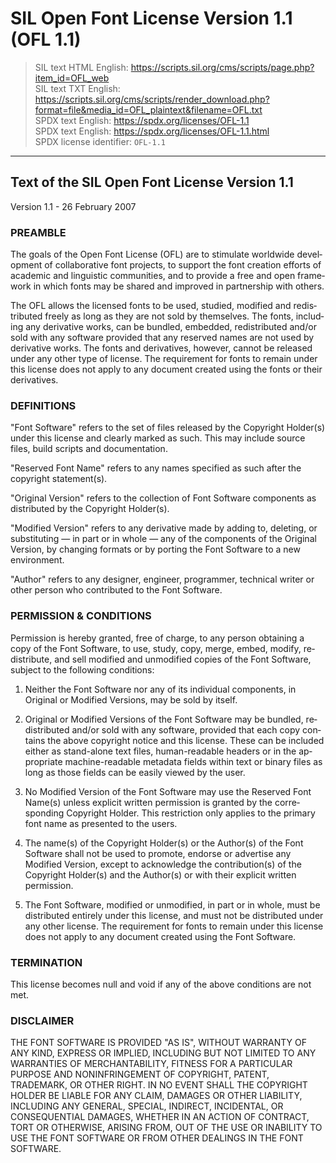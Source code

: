 <div dir="ltr" lang="en-US">

<!--
Markdown dialect: GitHub Flavored Markdown

SPDX-FileContributor: author: Nicolas Spalinger | email:nicolas.spalinger@sil.org | github:n7s
SPDX-FileContributor: author: Victor Gaultney | https://gaultney.org/jvgtype/
SPDX-FileContributor: formatter: gabldotink | email:gabl@gabl.ink | github:gabldotink
SPDX-FileCopyrightText: © 2007 SIL International, all rights reserved.
SPDX-FileName: ./licenses/OFL-1.1.md
SPDX-FileType: DOCUMENTATION
SPDX-FileType: TEXT
SPDX-FileType: SOURCE
SPDX-LicenseConcluded: NONE
SPDX-License-Identifier: NONE

---
# ConTeXt
includesource: true
linkstyle:    'normal'
pdfa:         '3b'
urlstyle:     'normal'
# language
dir:          'ltr'
lang:         'en'
# metadata
author:       'Nicolas Spalinger, Victor Gaultney'
date:         '2007-02-26'
date-meta:    '2007-02-26'
title:        'SIL Open Font License Version 1.1 (OFL 1.1)'
---
-->

# SIL Open Font License Version 1.1 (OFL 1.1)

> SIL text HTML English: <https://scripts.sil.org/cms/scripts/page.php?item_id=OFL_web>  
> SIL text TXT English: <https://scripts.sil.org/cms/scripts/render_download.php?format=file&media_id=OFL_plaintext&filename=OFL.txt>  
> SPDX text English: <https://spdx.org/licenses/OFL-1.1>  
> SPDX text English: <https://spdx.org/licenses/OFL-1.1.html>  
> SPDX license identifier: `OFL-1.1`

---

## Text of the SIL Open Font License Version 1.1

Version 1.1 - 26 February 2007

<div id="1">

### PREAMBLE

The goals of the Open Font License (OFL) are to stimulate worldwide development of collaborative font projects, to support the font creation efforts of academic and linguistic communities, and to provide a free and open framework in which fonts may be shared and improved in partnership with others.

The OFL allows the licensed fonts to be used, studied, modified and redistributed freely as long as they are not sold by themselves. The fonts, including any derivative works, can be bundled, embedded, redistributed and/or sold with any software provided that any reserved names are not used by derivative works. The fonts and derivatives, however, cannot be released under any other type of license. The requirement for fonts to remain under this license does not apply to any document created using the fonts or their derivatives.

</div>

<div id="2">

### DEFINITIONS

"Font Software" refers to the set of files released by the Copyright Holder(s) under this license and clearly marked as such. This may include source files, build scripts and documentation.

"Reserved Font Name" refers to any names specified as such after the copyright statement(s).

"Original Version" refers to the collection of Font Software components as distributed by the Copyright Holder(s).

"Modified Version" refers to any derivative made by adding to, deleting, or substituting — in part or in whole — any of the components of the Original Version, by changing formats or by porting the Font Software to a new environment.

"Author" refers to any designer, engineer, programmer, technical writer or other person who contributed to the Font Software.

</div>

<div id="3">

### PERMISSION & CONDITIONS

Permission is hereby granted, free of charge, to any person obtaining a copy of the Font Software, to use, study, copy, merge, embed, modify, redistribute, and sell modified and unmodified copies of the Font Software, subject to the following conditions:

<ol type="1">

<li id="3(1)">

  Neither the Font Software nor any of its individual components, in Original or Modified Versions, may be sold by itself.

</li>

<li id="3(2)">

  Original or Modified Versions of the Font Software may be bundled, redistributed and/or sold with any software, provided that each copy contains the above copyright notice and this license. These can be included either as stand-alone text files, human-readable headers or in the appropriate machine-readable metadata fields within text or binary files as long as those fields can be easily viewed by the user.

</li>

<li id="3(3)">

  No Modified Version of the Font Software may use the Reserved Font Name(s) unless explicit written permission is granted by the   corresponding Copyright Holder. This restriction only applies to the primary font name as presented to the users.

</li>

<li id="3(4)">

  The name(s) of the Copyright Holder(s) or the Author(s) of the Font Software shall not be used to promote, endorse or advertise any Modified Version, except to acknowledge the contribution(s) of the Copyright Holder(s) and the Author(s) or with their explicit written permission.

</li>

<li id="3(5)">

  The Font Software, modified or unmodified, in part or in whole, must be distributed entirely under this license, and must not be distributed under any other license. The requirement for fonts to remain under this license does not apply to any document created using the Font Software.

</li>

</ol>

</div>

<div id="4">

### TERMINATION

This license becomes null and void if any of the above conditions are not met.

</div>

<div id="5">

### DISCLAIMER

THE FONT SOFTWARE IS PROVIDED "AS IS", WITHOUT WARRANTY OF ANY KIND, EXPRESS OR IMPLIED, INCLUDING BUT NOT LIMITED TO ANY WARRANTIES OF MERCHANTABILITY, FITNESS FOR A PARTICULAR PURPOSE AND NONINFRINGEMENT OF COPYRIGHT, PATENT, TRADEMARK, OR OTHER RIGHT. IN NO EVENT SHALL THE COPYRIGHT HOLDER BE LIABLE FOR ANY CLAIM, DAMAGES OR OTHER LIABILITY, INCLUDING ANY GENERAL, SPECIAL, INDIRECT, INCIDENTAL, OR CONSEQUENTIAL DAMAGES, WHETHER IN AN ACTION OF CONTRACT, TORT OR OTHERWISE, ARISING FROM, OUT OF THE USE OR INABILITY TO USE THE FONT SOFTWARE OR FROM OTHER DEALINGS IN THE FONT SOFTWARE.

</div>

</div>
